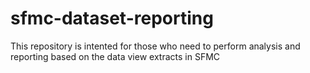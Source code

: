 # sfmc-dataset-reporting
This repository is intented for those who need to perform analysis and reporting based on the data view extracts in SFMC
